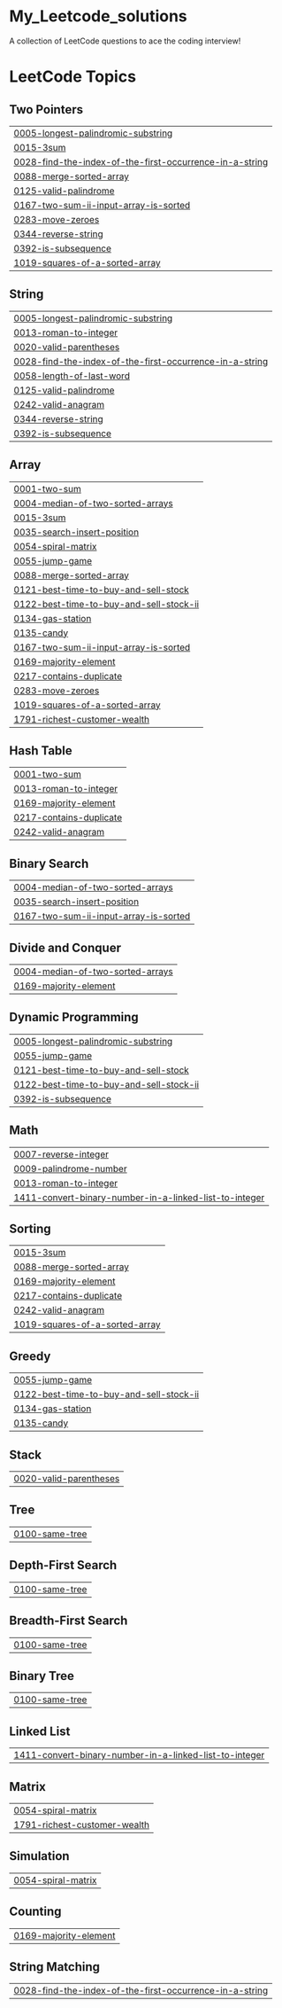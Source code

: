 # My_Leetcode_solutions
A collection of LeetCode questions to ace the coding interview!

<!---LeetCode Topics Start-->
# LeetCode Topics
## Two Pointers
|  |
| ------- |
| [0005-longest-palindromic-substring](https://github.com/NithinJoelJ/My_Leetcode_solutions/tree/master/0005-longest-palindromic-substring) |
| [0015-3sum](https://github.com/NithinJoelJ/My_Leetcode_solutions/tree/master/0015-3sum) |
| [0028-find-the-index-of-the-first-occurrence-in-a-string](https://github.com/NithinJoelJ/My_Leetcode_solutions/tree/master/0028-find-the-index-of-the-first-occurrence-in-a-string) |
| [0088-merge-sorted-array](https://github.com/NithinJoelJ/My_Leetcode_solutions/tree/master/0088-merge-sorted-array) |
| [0125-valid-palindrome](https://github.com/NithinJoelJ/My_Leetcode_solutions/tree/master/0125-valid-palindrome) |
| [0167-two-sum-ii-input-array-is-sorted](https://github.com/NithinJoelJ/My_Leetcode_solutions/tree/master/0167-two-sum-ii-input-array-is-sorted) |
| [0283-move-zeroes](https://github.com/NithinJoelJ/My_Leetcode_solutions/tree/master/0283-move-zeroes) |
| [0344-reverse-string](https://github.com/NithinJoelJ/My_Leetcode_solutions/tree/master/0344-reverse-string) |
| [0392-is-subsequence](https://github.com/NithinJoelJ/My_Leetcode_solutions/tree/master/0392-is-subsequence) |
| [1019-squares-of-a-sorted-array](https://github.com/NithinJoelJ/My_Leetcode_solutions/tree/master/1019-squares-of-a-sorted-array) |
## String
|  |
| ------- |
| [0005-longest-palindromic-substring](https://github.com/NithinJoelJ/My_Leetcode_solutions/tree/master/0005-longest-palindromic-substring) |
| [0013-roman-to-integer](https://github.com/NithinJoelJ/My_Leetcode_solutions/tree/master/0013-roman-to-integer) |
| [0020-valid-parentheses](https://github.com/NithinJoelJ/My_Leetcode_solutions/tree/master/0020-valid-parentheses) |
| [0028-find-the-index-of-the-first-occurrence-in-a-string](https://github.com/NithinJoelJ/My_Leetcode_solutions/tree/master/0028-find-the-index-of-the-first-occurrence-in-a-string) |
| [0058-length-of-last-word](https://github.com/NithinJoelJ/My_Leetcode_solutions/tree/master/0058-length-of-last-word) |
| [0125-valid-palindrome](https://github.com/NithinJoelJ/My_Leetcode_solutions/tree/master/0125-valid-palindrome) |
| [0242-valid-anagram](https://github.com/NithinJoelJ/My_Leetcode_solutions/tree/master/0242-valid-anagram) |
| [0344-reverse-string](https://github.com/NithinJoelJ/My_Leetcode_solutions/tree/master/0344-reverse-string) |
| [0392-is-subsequence](https://github.com/NithinJoelJ/My_Leetcode_solutions/tree/master/0392-is-subsequence) |
## Array
|  |
| ------- |
| [0001-two-sum](https://github.com/NithinJoelJ/My_Leetcode_solutions/tree/master/0001-two-sum) |
| [0004-median-of-two-sorted-arrays](https://github.com/NithinJoelJ/My_Leetcode_solutions/tree/master/0004-median-of-two-sorted-arrays) |
| [0015-3sum](https://github.com/NithinJoelJ/My_Leetcode_solutions/tree/master/0015-3sum) |
| [0035-search-insert-position](https://github.com/NithinJoelJ/My_Leetcode_solutions/tree/master/0035-search-insert-position) |
| [0054-spiral-matrix](https://github.com/NithinJoelJ/My_Leetcode_solutions/tree/master/0054-spiral-matrix) |
| [0055-jump-game](https://github.com/NithinJoelJ/My_Leetcode_solutions/tree/master/0055-jump-game) |
| [0088-merge-sorted-array](https://github.com/NithinJoelJ/My_Leetcode_solutions/tree/master/0088-merge-sorted-array) |
| [0121-best-time-to-buy-and-sell-stock](https://github.com/NithinJoelJ/My_Leetcode_solutions/tree/master/0121-best-time-to-buy-and-sell-stock) |
| [0122-best-time-to-buy-and-sell-stock-ii](https://github.com/NithinJoelJ/My_Leetcode_solutions/tree/master/0122-best-time-to-buy-and-sell-stock-ii) |
| [0134-gas-station](https://github.com/NithinJoelJ/My_Leetcode_solutions/tree/master/0134-gas-station) |
| [0135-candy](https://github.com/NithinJoelJ/My_Leetcode_solutions/tree/master/0135-candy) |
| [0167-two-sum-ii-input-array-is-sorted](https://github.com/NithinJoelJ/My_Leetcode_solutions/tree/master/0167-two-sum-ii-input-array-is-sorted) |
| [0169-majority-element](https://github.com/NithinJoelJ/My_Leetcode_solutions/tree/master/0169-majority-element) |
| [0217-contains-duplicate](https://github.com/NithinJoelJ/My_Leetcode_solutions/tree/master/0217-contains-duplicate) |
| [0283-move-zeroes](https://github.com/NithinJoelJ/My_Leetcode_solutions/tree/master/0283-move-zeroes) |
| [1019-squares-of-a-sorted-array](https://github.com/NithinJoelJ/My_Leetcode_solutions/tree/master/1019-squares-of-a-sorted-array) |
| [1791-richest-customer-wealth](https://github.com/NithinJoelJ/My_Leetcode_solutions/tree/master/1791-richest-customer-wealth) |
## Hash Table
|  |
| ------- |
| [0001-two-sum](https://github.com/NithinJoelJ/My_Leetcode_solutions/tree/master/0001-two-sum) |
| [0013-roman-to-integer](https://github.com/NithinJoelJ/My_Leetcode_solutions/tree/master/0013-roman-to-integer) |
| [0169-majority-element](https://github.com/NithinJoelJ/My_Leetcode_solutions/tree/master/0169-majority-element) |
| [0217-contains-duplicate](https://github.com/NithinJoelJ/My_Leetcode_solutions/tree/master/0217-contains-duplicate) |
| [0242-valid-anagram](https://github.com/NithinJoelJ/My_Leetcode_solutions/tree/master/0242-valid-anagram) |
## Binary Search
|  |
| ------- |
| [0004-median-of-two-sorted-arrays](https://github.com/NithinJoelJ/My_Leetcode_solutions/tree/master/0004-median-of-two-sorted-arrays) |
| [0035-search-insert-position](https://github.com/NithinJoelJ/My_Leetcode_solutions/tree/master/0035-search-insert-position) |
| [0167-two-sum-ii-input-array-is-sorted](https://github.com/NithinJoelJ/My_Leetcode_solutions/tree/master/0167-two-sum-ii-input-array-is-sorted) |
## Divide and Conquer
|  |
| ------- |
| [0004-median-of-two-sorted-arrays](https://github.com/NithinJoelJ/My_Leetcode_solutions/tree/master/0004-median-of-two-sorted-arrays) |
| [0169-majority-element](https://github.com/NithinJoelJ/My_Leetcode_solutions/tree/master/0169-majority-element) |
## Dynamic Programming
|  |
| ------- |
| [0005-longest-palindromic-substring](https://github.com/NithinJoelJ/My_Leetcode_solutions/tree/master/0005-longest-palindromic-substring) |
| [0055-jump-game](https://github.com/NithinJoelJ/My_Leetcode_solutions/tree/master/0055-jump-game) |
| [0121-best-time-to-buy-and-sell-stock](https://github.com/NithinJoelJ/My_Leetcode_solutions/tree/master/0121-best-time-to-buy-and-sell-stock) |
| [0122-best-time-to-buy-and-sell-stock-ii](https://github.com/NithinJoelJ/My_Leetcode_solutions/tree/master/0122-best-time-to-buy-and-sell-stock-ii) |
| [0392-is-subsequence](https://github.com/NithinJoelJ/My_Leetcode_solutions/tree/master/0392-is-subsequence) |
## Math
|  |
| ------- |
| [0007-reverse-integer](https://github.com/NithinJoelJ/My_Leetcode_solutions/tree/master/0007-reverse-integer) |
| [0009-palindrome-number](https://github.com/NithinJoelJ/My_Leetcode_solutions/tree/master/0009-palindrome-number) |
| [0013-roman-to-integer](https://github.com/NithinJoelJ/My_Leetcode_solutions/tree/master/0013-roman-to-integer) |
| [1411-convert-binary-number-in-a-linked-list-to-integer](https://github.com/NithinJoelJ/My_Leetcode_solutions/tree/master/1411-convert-binary-number-in-a-linked-list-to-integer) |
## Sorting
|  |
| ------- |
| [0015-3sum](https://github.com/NithinJoelJ/My_Leetcode_solutions/tree/master/0015-3sum) |
| [0088-merge-sorted-array](https://github.com/NithinJoelJ/My_Leetcode_solutions/tree/master/0088-merge-sorted-array) |
| [0169-majority-element](https://github.com/NithinJoelJ/My_Leetcode_solutions/tree/master/0169-majority-element) |
| [0217-contains-duplicate](https://github.com/NithinJoelJ/My_Leetcode_solutions/tree/master/0217-contains-duplicate) |
| [0242-valid-anagram](https://github.com/NithinJoelJ/My_Leetcode_solutions/tree/master/0242-valid-anagram) |
| [1019-squares-of-a-sorted-array](https://github.com/NithinJoelJ/My_Leetcode_solutions/tree/master/1019-squares-of-a-sorted-array) |
## Greedy
|  |
| ------- |
| [0055-jump-game](https://github.com/NithinJoelJ/My_Leetcode_solutions/tree/master/0055-jump-game) |
| [0122-best-time-to-buy-and-sell-stock-ii](https://github.com/NithinJoelJ/My_Leetcode_solutions/tree/master/0122-best-time-to-buy-and-sell-stock-ii) |
| [0134-gas-station](https://github.com/NithinJoelJ/My_Leetcode_solutions/tree/master/0134-gas-station) |
| [0135-candy](https://github.com/NithinJoelJ/My_Leetcode_solutions/tree/master/0135-candy) |
## Stack
|  |
| ------- |
| [0020-valid-parentheses](https://github.com/NithinJoelJ/My_Leetcode_solutions/tree/master/0020-valid-parentheses) |
## Tree
|  |
| ------- |
| [0100-same-tree](https://github.com/NithinJoelJ/My_Leetcode_solutions/tree/master/0100-same-tree) |
## Depth-First Search
|  |
| ------- |
| [0100-same-tree](https://github.com/NithinJoelJ/My_Leetcode_solutions/tree/master/0100-same-tree) |
## Breadth-First Search
|  |
| ------- |
| [0100-same-tree](https://github.com/NithinJoelJ/My_Leetcode_solutions/tree/master/0100-same-tree) |
## Binary Tree
|  |
| ------- |
| [0100-same-tree](https://github.com/NithinJoelJ/My_Leetcode_solutions/tree/master/0100-same-tree) |
## Linked List
|  |
| ------- |
| [1411-convert-binary-number-in-a-linked-list-to-integer](https://github.com/NithinJoelJ/My_Leetcode_solutions/tree/master/1411-convert-binary-number-in-a-linked-list-to-integer) |
## Matrix
|  |
| ------- |
| [0054-spiral-matrix](https://github.com/NithinJoelJ/My_Leetcode_solutions/tree/master/0054-spiral-matrix) |
| [1791-richest-customer-wealth](https://github.com/NithinJoelJ/My_Leetcode_solutions/tree/master/1791-richest-customer-wealth) |
## Simulation
|  |
| ------- |
| [0054-spiral-matrix](https://github.com/NithinJoelJ/My_Leetcode_solutions/tree/master/0054-spiral-matrix) |
## Counting
|  |
| ------- |
| [0169-majority-element](https://github.com/NithinJoelJ/My_Leetcode_solutions/tree/master/0169-majority-element) |
## String Matching
|  |
| ------- |
| [0028-find-the-index-of-the-first-occurrence-in-a-string](https://github.com/NithinJoelJ/My_Leetcode_solutions/tree/master/0028-find-the-index-of-the-first-occurrence-in-a-string) |
<!---LeetCode Topics End-->
